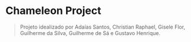 # Chameleon Project

>Projeto idealizado por Adaías Santos, Christian Raphael, Gisele Flor, 
Guilherme da Silva, Guilherme de Sá e Gustavo Henrique.
